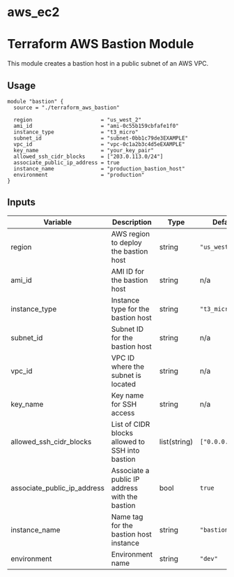# aws_ec2


# Terraform AWS Bastion Module

This module creates a bastion host in a public subnet of an AWS VPC.

## Usage

```hcl
module "bastion" {
  source = "./terraform_aws_bastion"

  region                      = "us_west_2"
  ami_id                      = "ami-0c55b159cbfafe1f0"
  instance_type               = "t3_micro"
  subnet_id                   = "subnet-0bb1c79de3EXAMPLE"
  vpc_id                      = "vpc-0c1a2b3c4d5eEXAMPLE"
  key_name                    = "your_key_pair"
  allowed_ssh_cidr_blocks     = ["203.0.113.0/24"]
  associate_public_ip_address = true
  instance_name               = "production_bastion_host"
  environment                 = "production"
}
```

## Inputs
| Variable                    | Description                                       | Type          | Default         | Required |
|-----------------------------|---------------------------------------------------|---------------|-----------------|----------|
| region                      | AWS region to deploy the bastion host             | string        | `"us_west_2"`   | no       |
| ami_id                      | AMI ID for the bastion host                       | string        | n/a             | yes      |
| instance_type               | Instance type for the bastion host                | string        | `"t3_micro"`    | no       |
| subnet_id                   | Subnet ID for the bastion host                    | string        | n/a             | yes      |
| vpc_id                      | VPC ID where the subnet is located                | string        | n/a             | yes      |
| key_name                    | Key name for SSH access                           | string        | n/a             | yes      |
| allowed_ssh_cidr_blocks     | List of CIDR blocks allowed to SSH into bastion   | list(string)  | `["0.0.0.0/0"]` | no       |
| associate_public_ip_address | Associate a public IP address with the bastion    | bool          | `true`          | no       |
| instance_name               | Name tag for the bastion host instance            | string        | `"bastion_host"`| no       |
| environment                 | Environment name                                  | string        | `"dev"`         | no       |
